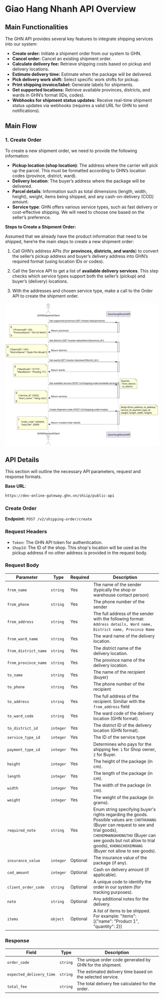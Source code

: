 # Giao Hang Nhanh API Overview

## Main Functionalities

The GHN API provides several key features to integrate shipping services into our system:

- **Create order:** Initiate a shipment order from our system to GHN.
- **Cancel order:** Cancel an existing shipment order.
- **Calculate delivery fee:** Retrieve shipping costs based on pickup and delivery locations.
- **Estimate delivery time:** Estimate when the package will be delivered.
- **Pick delivery work shift:** Select specific work shifts for pickup.
- **Print shipping invoice/label:** Generate labels for shipments.
- **Get supported locations:** Retrieve available provinces, districts, and wards in GHN’s format (IDs, codes).
- **Webhooks for shipment status updates:** Receive real-time shipment status updates via webhooks (requires a valid URL for GHN to send notifications).

## Main Flow

### 1. Create Order

To create a new shipment order, we need to provide the following information:

- **Pickup location (shop location)**: The address where the carrier will pick up the parcel. This must be formatted according to GHN’s location codes (province, district, ward).
- **Delivery location**: The buyer’s address where the package will be delivered.
- **Parcel details**: Information such as total dimensions (length, width, height), weight, items being shipped, and any cash-on-delivery (COD) amount.
- **Service type**: GHN offers various service types, such as fast delivery or cost-effective shipping. We will need to choose one based on the seller’s preference.

**Steps to Create a Shipment Order:**

Assumed that we already have the product information that need to be shipped, here’re the main steps to create a new shipment order:

1. Call GHN’s address APIs (for **provinces, districts, and wards**) to convert the seller’s pickup address and buyer’s delivery address into GHN’s required format (using location IDs or codes).

2. Call the Service API to get a list of **available delivery services**. This step checks which service types support both the seller’s (pickup) and buyer’s (delivery) locations.

3. With the addresses and chosen service type, make a call to the Order API to create the shipment order.

![Create order flow](./images/create-shipment-order.svg)

## API Details

This section will outline the necessary API parameters, request and response formats.

**Base URL**:

```bash
https://dev-online-gateway.ghn.vn/shiip/public-api
```

<!-- **Postman**:

- [Collection](./GHN%20APIs.postman_collection.json)
- [Environment](./GHN%20Env.postman_environment.json) -->

### Create Order

**Endpoint:** `POST /v2/shipping-order/create`

### Request Headers

- `Token`: The GHN API token for authentication.
- `ShopId`: The ID of the shop. This shop's location will be used as the pickup address if no other address is provided in the request body.

### Request Body

| Parameter            | Type      | Required | Description                                                                                                                                                                                                                                                         |
|----------------------|-----------|----------|---------------------------------------------------------------------------------------------------------------------------------------------------------------------------------------------------------------------------------------------------------------------|
| `from_name`          | `string`  | Yes      | The name of the sender (typically the shop or warehouse contact person)                                                                                                                                                                                             |
| `from_phone`         | `string`  | Yes      | The phone number of the sender                                                                                                                                                                                                                                      |
| `from_address`       | `string`  | Yes      | The full address of the sender with the following format: `Address details, Ward name, District name, Province Name`                                                                                                                                                |
| `from_ward_name`     | `string`  | Yes      | The ward name of the delivery location.                                                                                                                                                                                                                             |
| `from_district_name` | `string`  | Yes      | The district name of the delivery location.                                                                                                                                                                                                                         |
| `from_province_name` | `string`  | Yes      | The province name of the delivery location.                                                                                                                                                                                                                         |
| `to_name`            | `string`  | Yes      | The name of the recipient (buyer)                                                                                                                                                                                                                                   |
| `to_phone`           | `string`  | Yes      | The phone number of the recipient                                                                                                                                                                                                                                   |
| `to_address`         | `string`  | Yes      | The full address of the recipient. Similiar with the `from_address` field                                                                                                                                                                                           |
| `to_ward_code`       | `string`  | Yes      | The ward code of the delivery location (GHN format).                                                                                                                                                                                                                |
| `to_district_id`     | `integer` | Yes      | The district ID of the delivery location (GHN format).                                                                                                                                                                                                              |
| `service_type_id`    | `integer` | Yes      | The ID of the service type                                                                                                                                                                                                                                          |
| `payment_type_id`    | `integer` | Yes      | Determines who pays for the shipping fee: `1` for Shop owner, `2` for Buyer.                                                                                                                                                                                        |
| `height`             | `integer` | Yes      | The height of the package (in cm).                                                                                                                                                                                                                                  |
| `length`             | `integer` | Yes      | The length of the package (in cm).                                                                                                                                                                                                                                  |
| `width`              | `integer` | Yes      | The width of the package (in cm).                                                                                                                                                                                                                                   |
| `weight`             | `integer` | Yes      | The weight of the package (in grams).                                                                                                                                                                                                                               |
| `required_note`      | `string`  | Yes      | Enum string specifying buyer's rights regarding the goods. Possible values are: `CHOTHUHANG` (Buyer can request to see and trial goods), `CHOXEMHANGKHONGTHU` (Buyer can see goods but not allow to trial goods), `KHONGCHOXEMHANG` (Buyer not allow to see goods). |
| `insurance_value`    | `integer` | Optional | The insurance value of the package (if any).                                                                                                                                                                                                                        |
| `cod_amount`         | `integer` | Optional | Cash on delivery amount (if applicable).                                                                                                                                                                                                                            |
| `client_order_code`  | `string`  | Optional | A unique code to identify the order in our system (for tracking purposes).                                                                                                                                                                                          |
| `note`               | `string`  | Optional | Any additional notes for the delivery.                                                                                                                                                                                                                              |
| `items`              | `object`  | Optional | A list of items to be shipped. For example: "items": [{"name": "Product 1", "quantity": 2}]                                                                                                                                                                         |

### Response

| Field                    | Type     | Description                                                |
|--------------------------|----------|------------------------------------------------------------|
| `order_code`             | `string` | The unique order code generated by GHN for the shipment.   |
| `expected_delivery_time` | `string` | The estimated delivery time based on the selected service. |
| `total_fee`              | `string` | The total delivery fee calculated for the order.           |

